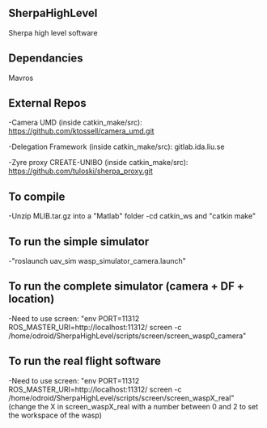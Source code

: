 ## SherpaHighLevel
Sherpa high level software

## Dependancies
Mavros

## External Repos
-Camera UMD (inside catkin_make/src):
https://github.com/ktossell/camera_umd.git

-Delegation Framework (inside catkin_make/src):
gitlab.ida.liu.se

-Zyre proxy CREATE-UNIBO (inside catkin_make/src):
https://github.com/tuloski/sherpa_proxy.git

## To compile
-Unzip MLIB.tar.gz into a "Matlab" folder
-cd catkin_ws and "catkin make"

## To run the simple simulator
-"roslaunch uav_sim wasp_simulator_camera.launch"

## To run the complete simulator (camera + DF + location)
-Need to use screen: "env PORT=11312 ROS_MASTER_URI=http://localhost:11312/ screen -c /home/odroid/SherpaHighLevel/scripts/screen/screen_wasp0_camera"

## To run the real flight software
-Need to use screen: "env PORT=11312 ROS_MASTER_URI=http://localhost:11312/ screen -c /home/odroid/SherpaHighLevel/scripts/screen/screen_waspX_real" (change the X in screen_waspX_real with a number between 0 and 2 to set the workspace of the wasp)
